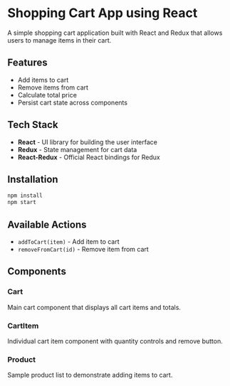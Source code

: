 # Shopping Cart App using React

A simple shopping cart application built with React and Redux that allows users to manage items in their cart.

## Features

- Add items to cart
- Remove items from cart
- Calculate total price
- Persist cart state across components

## Tech Stack

- **React** - UI library for building the user interface
- **Redux** - State management for cart data
- **React-Redux** - Official React bindings for Redux

## Installation

```bash
npm install
npm start
```


## Available Actions

- `addToCart(item)` - Add item to cart
- `removeFromCart(id)` - Remove item from cart

## Components

### Cart
Main cart component that displays all cart items and totals.

### CartItem
Individual cart item component with quantity controls and remove button.

### Product
Sample product list to demonstrate adding items to cart.

